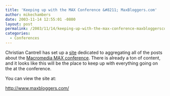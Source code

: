 ```yaml
---
title: 'Keeping up with the MAX Conference &#8211; MaxBloggers.com'
author: mikechambers
date: 2003-11-14 12:55:01 -0800
layout: post
permalink: /2003/11/14/keeping-up-with-the-max-conference-maxbloggerscom/
categories:
  - Conferences
---
```



Christian Cantrell has set up a [site][1] dedicated to aggregating all of the posts about the [Macromedia MAX conference][2]. There is already a ton of content, and it looks like this will be the place to keep up with everything going on the at the conference.

You can view the site at:

<http://www.maxbloggers.com/>

 [1]: http://www.maxbloggers.com/
 [2]: http://macromedia.com/macromedia/conference/